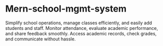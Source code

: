 # Mern-school-mgmt-system
Simplify school operations, manage classes efficiently, and easily add students and staff.  Monitor attendance, evaluate academic performance, and share feedback smoothly.  Access academic records, check grades, and communicate without hassle. 

